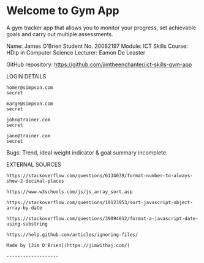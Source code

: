 Welcome to Gym App
=================

A gym tracker app that allows you to monitor your progress, set achievable goals and carry out multiple assessments.

Name: James O'Brien
Student No. 20082197
Module: ICT Skills
Course: HDip in Computer Science
Lecturer: Eamon De Leaster

GitHub repository: 
https://github.com/jimtheenchanter/ict-skills-gym-app

LOGIN DETAILS
``````````````````````````````````````
homer@simpson.com
secret

marge@simpson.com
secret

john@trainer.com
secret

jane@trainer.com
secret

``````````````````````````````````````

Bugs: Trend, ideal weight indicator & goal summary incomplete.

EXTERNAL SOURCES
````````````````````````````````
https://stackoverflow.com/questions/6134039/format-number-to-always-show-2-decimal-places

https://www.w3schools.com/js/js_array_sort.asp

https://stackoverflow.com/questions/10123953/sort-javascript-object-array-by-date

https://stackoverflow.com/questions/39094012/format-a-javascript-date-using-substring

https://help.github.com/articles/ignoring-files/

Made by [Jim O'Brien](https://jimwithaj.com/) 

-------------------


